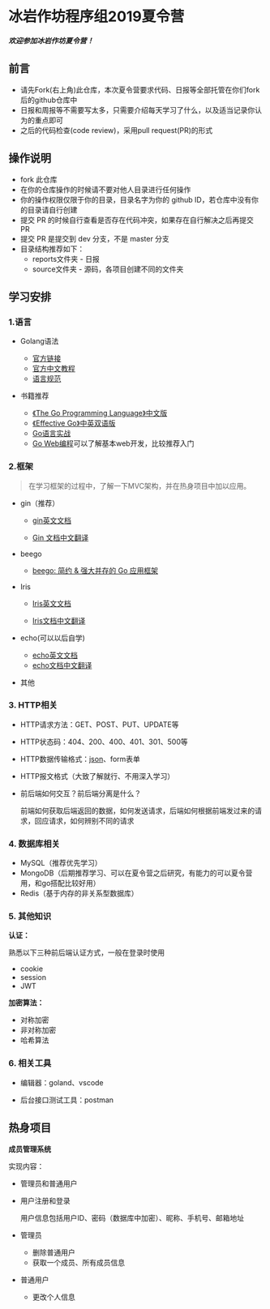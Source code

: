 # 冰岩作坊程序组2019夏令营

***欢迎参加冰岩作坊夏令营！***



## 前言

- 请先Fork(右上角)此仓库，本次夏令营要求代码、日报等全部托管在你们fork后的github仓库中
- 日报和周报等不需要写太多，只需要介绍每天学习了什么，以及适当记录你认为的重点即可
- 之后的代码检查(code review)，采用pull request(PR)的形式

## 操作说明

- fork 此仓库
- 在你的仓库操作的时候请不要对他人目录进行任何操作
- 你的操作权限仅限于你的目录，目录名字为你的 github ID，若仓库中没有你的目录请自行创建
- 提交 PR 的时候自行查看是否存在代码冲突，如果存在自行解决之后再提交 PR
- 提交 PR 是提交到 dev 分支，不是 master 分支
- 目录结构推荐如下：
  - reports文件夹 - 日报
  - source文件夹 - 源码，各项目创建不同的文件夹

## 学习安排

### 1.语言

- Golang语法
  - [官方链接](https://golang.org/)
  - [官方中文教程](https://tour.go-zh.org/welcome/1)
  - [语言规范](https://go-zh.org/ref/spec)

- 书籍推荐
  - [《The Go Programming Language》中文版](https://www.gitbook.com/book/yar999/gopl-zh/details)
  - [《Effective Go》中英双语版](https://www.gitbook.com/book/bingohuang/effective-go-zh-en/details)
  - [Go语言实战](http://download.csdn.net/download/truthurt/9858317)
  - [Go Web编程](https://wizardforcel.gitbooks.io/build-web-application-with-golang/content/index.html)可以了解基本web开发，比较推荐入门

### 2.框架

> 在学习框架的过程中，了解一下MVC架构，并在热身项目中加以应用。

- gin（推荐）

  - [gin英文文档](https://github.com/gin-gonic/gin)

  - [ Gin 文档中文翻译](https://learnku.com/docs/gin-gonic/2018/gin-readme/3819)

- beego

  - [beego: 简约 & 强大并存的 Go 应用框架](https://beego.me/docs/intro/)

- Iris

  - [Iris英文文档](https://github.com/kataras/iris)

  - [Iris文档中文翻译](https://studyiris.com/doc/)

- echo(可以以后自学)

  - [echo英文文档](https://echo.labstack.com/guide)
  - [echo文档中文翻译](http://go-echo.org/)

- 其他

### 3. HTTP相关

- HTTP请求方法：GET、POST、PUT、UPDATE等

- HTTP状态码：404、200、400、401、301、500等

- HTTP数据传输格式：[json](https://www.runoob.com/json/json-syntax.html)、form表单

- HTTP报文格式（大致了解就行、不用深入学习）

- 前后端如何交互？前后端分离是什么？

  前端如何获取后端返回的数据，如何发送请求，后端如何根据前端发过来的请求，回应请求，如何辨别不同的请求

### 4. 数据库相关

- MySQL（推荐优先学习）
- MongoDB（后期推荐学习、可以在夏令营之后研究，有能力的可以夏令营用，和go搭配比较好用）
- Redis（基于内存的非关系型数据库）

### 5. 其他知识

**认证：**

熟悉以下三种前后端认证方式，一般在登录时使用

- cookie
- session
- JWT

**加密算法：**

- 对称加密
- 非对称加密
- 哈希算法

### 6. 相关工具

- 编辑器：goland、vscode

- 后台接口测试工具：postman

  

## 热身项目

**成员管理系统**

实现内容：

- 管理员和普通用户

- 用户注册和登录

  用户信息包括用户ID、密码（数据库中加密）、昵称、手机号、邮箱地址

- 管理员
  - 删除普通用户
  - 获取一个成员、所有成员信息

- 普通用户
  - 更改个人信息